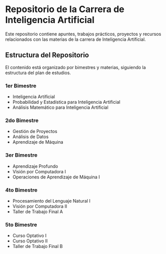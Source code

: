 # Repositorio de la Carrera de Inteligencia Artificial

Este repositorio contiene apuntes, trabajos prácticos, proyectos y recursos relacionados con las materias de la carrera de Inteligencia Artificial.

## Estructura del Repositorio

El contenido está organizado por bimestres y materias, siguiendo la estructura del plan de estudios.

### 1er Bimestre
* Inteligencia Artificial
* Probabilidad y Estadística para Inteligencia Artificial
* Análisis Matemático para Inteligencia Artificial

### 2do Bimestre
* Gestión de Proyectos
* Análisis de Datos
* Aprendizaje de Máquina

### 3er Bimestre
* Aprendizaje Profundo
* Visión por Computadora I
* Operaciones de Aprendizaje de Máquina I

### 4to Bimestre
* Procesamiento del Lenguaje Natural I
* Visión por Computadora II
* Taller de Trabajo Final A

### 5to Bimestre
* Curso Optativo I
* Curso Optativo II
* Taller de Trabajo Final B
